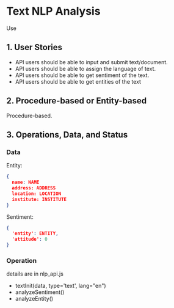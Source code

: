 # Text NLP Analysis
Use 

## 1. User Stories

- API users should be able to input and submit text/document.
- API users should be able to assign the language of text.
- API users should be able to get sentiment of the text.
- API users should be able to get entities of the text

## 2. Procedure-based or Entity-based

Procedure-based.

## 3. Operations, Data, and Status

### Data

Entity:

```json
{
  name: NAME
  address: ADDRESS
  location: LOCATION
  institute: INSTITUTE
}
```



Sentiment:

```json
{
  'entity': ENTITY,
  'attitude': 0
}
```



### Operation

details are in nlp_api.js

- textInit(data, type='text', lang="en")
- analyzeSentiment()
- analyzeEntity()